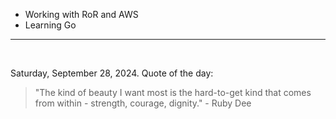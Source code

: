 - Working with RoR and AWS
- Learning Go

---

<br>

<!-- quote_marker -->
Saturday, September 28, 2024. Quote of the day:

> "The kind of beauty I want most is the hard-to-get kind that comes from within - strength, courage, dignity." - Ruby Dee
